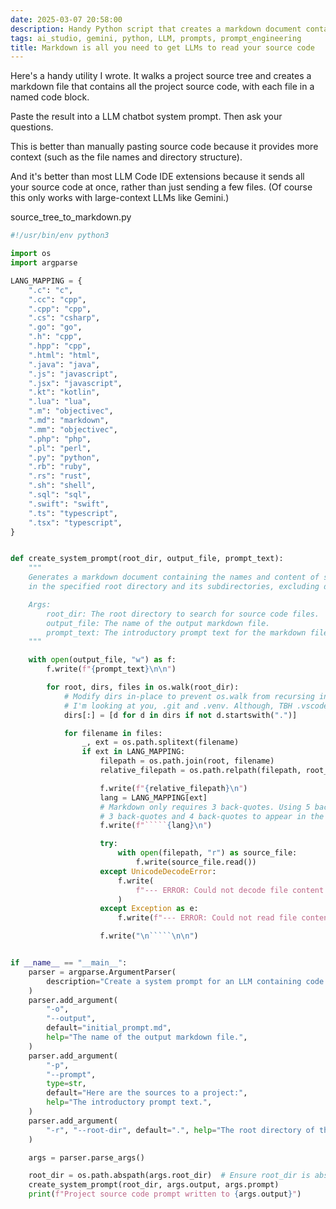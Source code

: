 ```yaml
---
date: 2025-03-07 20:58:00
description: Handy Python script that creates a markdown document containing all your source code, suitable for sending to a LLM.
tags: ai_studio, gemini, python, LLM, prompts, prompt_engineering
title: Markdown is all you need to get LLMs to read your source code
---
```


Here's a handy utility I wrote. It walks a project source tree and creates a markdown file that contains all the project source code, with each file in a named code block.

Paste the result into a LLM chatbot system prompt. Then ask your questions.

This is better than manually pasting source code because it provides more context (such as the file names and directory structure).

And it's better than most LLM Code IDE extensions because it sends all your source code at once, rather than just sending a few files. (Of course this only works with large-context LLMs like Gemini.)

source_tree_to_markdown.py
```python
#!/usr/bin/env python3

import os
import argparse

LANG_MAPPING = {
    ".c": "c",
    ".cc": "cpp",
    ".cpp": "cpp",
    ".cs": "csharp",
    ".go": "go",
    ".h": "cpp",
    ".hpp": "cpp",
    ".html": "html",
    ".java": "java",
    ".js": "javascript",
    ".jsx": "javascript",
    ".kt": "kotlin",
    ".lua": "lua",
    ".m": "objectivec",
    ".md": "markdown",
    ".mm": "objectivec",
    ".php": "php",
    ".pl": "perl",
    ".py": "python",
    ".rb": "ruby",
    ".rs": "rust",
    ".sh": "shell",
    ".sql": "sql",
    ".swift": "swift",
    ".ts": "typescript",
    ".tsx": "typescript",
}


def create_system_prompt(root_dir, output_file, prompt_text):
    """
    Generates a markdown document containing the names and content of source code files
    in the specified root directory and its subdirectories, excluding directories starting with a period.

    Args:
        root_dir: The root directory to search for source code files.
        output_file: The name of the output markdown file.
        prompt_text: The introductory prompt text for the markdown file.
    """

    with open(output_file, "w") as f:
        f.write(f"{prompt_text}\n\n")

        for root, dirs, files in os.walk(root_dir):
            # Modify dirs in-place to prevent os.walk from recursing into directories starting with '.'.
            # I'm looking at you, .git and .venv. Although, TBH .vscode might be handy to send.
            dirs[:] = [d for d in dirs if not d.startswith(".")]

            for filename in files:
                _, ext = os.path.splitext(filename)
                if ext in LANG_MAPPING:
                    filepath = os.path.join(root, filename)
                    relative_filepath = os.path.relpath(filepath, root_dir)

                    f.write(f"{relative_filepath}\n")
                    lang = LANG_MAPPING[ext]
                    # Markdown only requires 3 back-quotes. Using 5 back-quotes allows
                    # 3 back-quotes and 4 back-quotes to appear in the quoted document.
                    f.write(f"`````{lang}\n")

                    try:
                        with open(filepath, "r") as source_file:
                            f.write(source_file.read())
                    except UnicodeDecodeError:
                        f.write(
                            f"--- ERROR: Could not decode file content (non-text file?) ---\n"
                        )
                    except Exception as e:
                        f.write(f"--- ERROR: Could not read file content: {e} ---\n")

                    f.write("\n`````\n\n")


if __name__ == "__main__":
    parser = argparse.ArgumentParser(
        description="Create a system prompt for an LLM containing code from source files, excluding dot directories."
    )
    parser.add_argument(
        "-o",
        "--output",
        default="initial_prompt.md",
        help="The name of the output markdown file.",
    )
    parser.add_argument(
        "-p",
        "--prompt",
        type=str,
        default="Here are the sources to a project:",
        help="The introductory prompt text.",
    )
    parser.add_argument(
        "-r", "--root-dir", default=".", help="The root directory of the source code."
    )

    args = parser.parse_args()

    root_dir = os.path.abspath(args.root_dir)  # Ensure root_dir is absolute path
    create_system_prompt(root_dir, args.output, args.prompt)
    print(f"Project source code prompt written to {args.output}")
```
